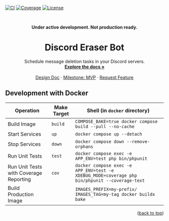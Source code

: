 <a name="readme-top"></a>

[![CI](https://github.com/kidthales/discord-eraser-bot/workflows/CI/badge.svg)](https://github.com/kidthales/discord-eraser-bot/actions/workflows/ci.yml)
[![Coverage](https://kidthales.com/discord-eraser-bot/coverage/badge.svg)](https://kidthales.com/discord-eraser-bot/coverage/)
[![License](https://img.shields.io/badge/License-AGPL_3.0_Only-blue)](https://github.com/kidthales/discord-eraser-bot/blob/main/LICENSE)

<br />

<div align="center">
    <p align="center"><strong>Under active development. Not production ready.</strong></p>
</div>

<div align="center">
    <h1 align="center">Discord Eraser Bot</h1>
    <p align="center">
        Schedule message deletion tasks in your Discord servers.
        <br />
        <a href="https://kidthales.com/discord-eraser-bot/"><strong>Explore the docs »</strong></a>
        <br />
        <br />
        <a href="https://github.com/kidthales/discord-eraser-bot/wiki/Design">Design Doc</a>
        ·
        <a href="https://github.com/kidthales/discord-eraser-bot/milestone/1">Milestone: MVP</a>
        ·
        <a href="https://github.com/kidthales/discord-eraser-bot/issues">Request Feature</a>
    </p>
</div>

## Development with Docker

| Operation                              | Make Target | Shell (in `docker` directory)                                                                 |
|----------------------------------------|-------------|-----------------------------------------------------------------------------------------------|
| Build Image                            | `build`     | `COMPOSE_BAKE=true docker compose build --pull --no-cache`                                    |
| Start Services                         | `up`        | `docker compose up --detach`                                                                  |
| Stop Services                          | `down`      | `docker compose down --remove-orphans`                                                        |
| Run Unit Tests                         | `test`      | `docker compose exec -e APP_ENV=test php bin/phpunit`                                         |
| Run Unit Tests with Coverage Reporting | `cov`       | `docker compose exec -e APP_ENV=test -e XDEBUG_MODE=coverage php bin/phpunit --coverage-text` |
| Build Production Image                 |             | `IMAGES_PREFIX=my-prefix/ IMAGES_TAG=my-tag docker buildx bake`                               |

<p align="right">(<a href="#readme-top">back to top</a>)</p>
